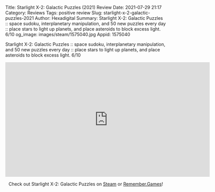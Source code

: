 Title: Starlight X-2: Galactic Puzzles (2021) Review
Date: 2021-07-29 21:17
Category: Reviews
Tags: positive review
Slug: starlight-x-2-galactic-puzzles-2021
Author: Hexadigital
Summary: Starlight X-2: Galactic Puzzles :: space sudoku, interplanetary manipulation, and 50 new puzzles every day :: place stars to light up planets, and place asteroids to block excess light. 6/10
og_image: images/steam/1575040.jpg
Appid: 1575040

Starlight X-2: Galactic Puzzles :: space sudoku, interplanetary manipulation, and 50 new puzzles every day :: place stars to light up planets, and place asteroids to block excess light. 6/10

<center><iframe src="https://www.youtube.com/embed/uZX0cUw7I7M?feature=oembed" allow="accelerometer; autoplay; encrypted-media; gyroscope; picture-in-picture" width="640" height="360" frameborder="0"></iframe>

Check out Starlight X-2: Galactic Puzzles on [Steam](https://store.steampowered.com/app/1575040/?curator_clanid=34633900) or [Remember.Games](https://remember.games/game/1089/)!</center>
